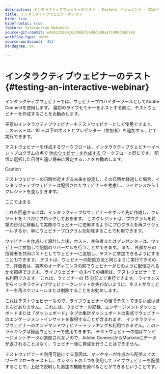 ```yaml
---
description: インタラクティブウェビナーのテスト - Marketo ドキュメント – 製品ドキュメント
title: インタラクティブウェビナーのテスト
hide: true
hidefromtoc: true
feature: Interactive Webinars
source-git-commit: e4a6123684162d9bbf2edddbd9aaf190030dc728
workflow-type: tm+mt
source-wordcount: '455'
ht-degree: 0%

---
```


# インタラクティブウェビナーのテスト {#testing-an-interactive-webinar}

インタラクティブウェビナーでは、ウェビナープロバイダーツールとしてAdobe Connectを使用します。 最初のライブセミナーをホストする前に、テストウェビナーを作成することをお勧めします。

任意のインタラクティブウェビナーをテストウェビナーとして使用できます。 このテストは、10 人以下のホストとプレゼンター（参加者）を追加することで実行できます。

テストウェビナーを作成するワークフローは、インタラクティブウェビナーイベントプログラムの点で [ 他のウェビナーを作成する ](/help/marketo/product-docs/demand-generation/events/interactive-webinars/create-an-interactive-webinar.md) ワークフローと同じです。 配信に選択した日付を遠い将来に設定することをお勧めします。

>[!CAUTION]
>
>テストウェビナーの日時が近すぎる未来を設定し、その日時が経過した場合、インタラクティブウェビナーは配信されたウェビナーを考慮し、ライセンスから 1 クレジットを差し引きます。

ここで止まる

これを回避するには、インタラクティブなウェビナーをずっと先に作成し、クレジットを 1 つだけブロックしておきます。 このクレジットは、プログラムを希望の日付に移動して実際のウェビナーに使用するようにプログラムを再スケジュールするか、単にウェビナープログラムを削除することで利用できます。

ウェビナーを作成して設計した後、ホスト、共催者またはプレゼンターは、ウェビナーに参加して配信のリハーサルを行うことができます。 また、外部からの招待者を共同ホストとしてウェビナーに追加し、テストに参加できるようにすることもできます。 テストは、ウェビナーの配信方法と同じように実行できるので、評価者は、実際のオーディエンスの前でウェビナーがどのように配信されるかを把握できます。 ライブウェビナーのすべての機能は、テストウェビナーでも利用できます。 これは、ウェビナーの 15 分前まで実行できます。 ライセンスからインタラクティブウェビナークレジットを失わないように、ホストがウェビナーを再スケジュールまたは削除することをお勧めします。

これはテストウェビナーなので、ライブウェビナーの後でテストできない点はほとんどありません。 これには、ウェビナーの記録、エンゲージメントダッシュボードまたは「ダッシュボード」タブの集計ダッシュボードの形式でウェビナーのエンゲージメントインサイトを取得することが含まれます。 インタラクティブウェビナーのオンデマンドウェビナートラッキングも利用できません。このトラッキングは録画ウェビナーで使用できます。 テストウェビナーの間はエンゲージメントデータが追跡されないので、Adobe ConnectからMarketoにデータが返されることはなく、ウェビナー後に育成を行うことはできません。

テストウェビナーを利用可能にする意図は、マーケターが作成から配信までのワークフローをテストし、クレジットの 1 つを使用してライブウェビナーを配信することで、上記で説明した追加の機能を調べることができるということです。
